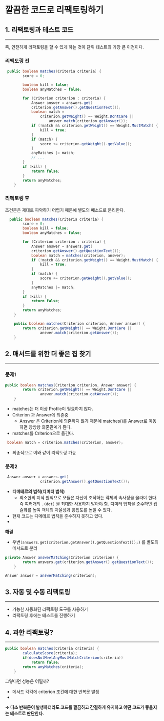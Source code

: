 # 깔끔한 코드로 리팩토링하기

## 1. 리팩토링과 테스트 코드

---

즉, 안전하게 리팩토링을 할 수 있게 하는 것이 단위 테스트의 가장 큰 이점이다.

### 리펙토링 전

```java
 public boolean matches(Criteria criteria) {
        score = 0;

        boolean kill = false;
        boolean anyMatches = false;

        for (Criterion criterion : criteria) {
            Answer answer = answers.get(
            criterion.getAnswer().getQuestionText());
            boolean match =
                criterion.getWeight() == Weight.DontCare ||
                    answer.match(criterion.getAnswer());
            if (!match && criterion.getWeight() == Weight.MustMatch) {
                kill = true;
            }
            if (match) {
                score += criterion.getWeight().getValue();
            }
            anyMatches |= match;
            // ...
        }
        if (kill) {
            return false;
        }
        return anyMatches;
    }
```

### 리펙토링 후

조건문은 제대로 파악하기 어렵기 때문에 별도의 메소드로 분리한다.

```java
  public boolean matches(Criteria criteria) {
        score = 0;
        boolean kill = false;
        boolean anyMatches = false;

        for (Criterion criterion : criteria) {
            Answer answer = answers.get(
            criterion.getAnswer().getQuestionText());
            boolean match = matches(criterion, answer);
            if (!match && criterion.getWeight() == Weight.MustMatch) {
                kill = true;
            }
            if (match) {
                score += criterion.getWeight().getValue();
            }
            anyMatches |= match;
        }
        if (kill) {
            return false;
        }
        return anyMatches;
    }

    public boolean matches(Criterion criterion, Answer answer) {
        return criterion.getWeight() == Weight.DontCare ||
                answer.match(criterion.getAnswer());
    }
```

## 2. 매서드를 위한 더 좋은 집 찾기

---

### 문제1

```java
public boolean matches(Criterion criterion, Answer answer) {
        return criterion.getWeight() == Weight.DontCare ||
                answer.match(criterion.getAnswer());
    }
```

- matches는 더 이상 Profile이 필요하지 않다.
- Criterion 과 Answer에 의존중
    - Answer 은 Criterion에 의존하지 않기 때문에 matches()를 Answer로 이동하면 양방향 의존관계가 된다.
- matches를 Criterion으로 옮긴다.

```java
 boolean match = criterion.matches(criterion, answer);
```

- 최종적으로 이와 같이 리팩토링 가능

### 문제2

```java
 Answer answer = answers.get(
                criterion.getAnswer().getQuestionText());
```

- **디메테르의 법칙(디미터 법칙)**
    - 최소한의 지식 원칙으로 모듈은 자신이 조작하는 객체의 속사정을 몰라야 한다. 즉 여러개의 `.(dot)` 을 최대한 사용하지 말아야 함.
    디미터 법칙을 준수하면 캡슐화를 높여 객체의 자율성과 응집도를 높일 수 있다.
- 현재 코드는 디메테르 법칙을 준수하지 못하고 있다.
- 

**해결**

- 우변`(answers.get(criterion.getAnswer().getQuestionText());)` 를 별도의 메서드로 분리

```java
private Answer answerMatching(Criterion criterion) {
        return answers.get(criterion.getAnswer().getQuestionText());
    }
```

```java
Answer answer = answerMatching(criterion);
```

## 3. 자동 및 수동 리팩토링

---

- 가능한 자동화된 리팩토링 도구를 사용하기
- 리팩토링 후에는 테스트를 진행하기

## 4. 과한 리팩토링?

---

```java
public boolean matches(Criteria criteria) {
        calculateScore(criteria);
        if(doesNotMeetAnyMustMatchCriterion(criteria))
            return false;
        return anyMatches(criteria);
    }
```

그렇다면 성능은 어떨까?

- 메서드 각각에 criterion 조건에 대한 반복문 발생
- 

**→ 다소 반복문이 발생하더라도 코드를 깔끔하고 간결하게 유지하고 어떤 코드가 좋을지는 테스트로 판단한다.**
